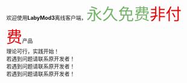 <div>
  <meta charset="utf-8">
  欢迎使用<b>LabyMod3</b>离线客户端，<span style="color:#76b56b;font-size:3em">永久免费</span><span style="color:#e3050a;font-size:3em">非付费</span>产品<br>
  理论可行，实践开始！<br>
  若遇到问题请联系原开发者！<br>
  若遇到问题请联系原开发者！<br>
  若遇到问题请联系原开发者！
</div>
